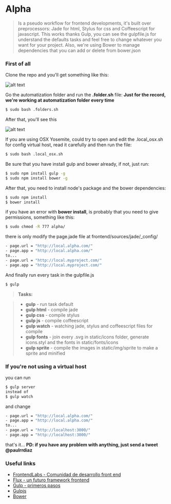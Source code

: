 # Alpha
> Is a pseudo workflow for frontend developments, it's built over preprocessors: Jade for html, Stylus for css and Coffeescript for javascript.
> This works thanks Gulp, you can see the gulpfile.js for understand the defaults tasks and feel free to change whatever you want for your project.
> Also, we're using Bower to manage dependencies that you can add or delete from bower.json


### First of all
Clone the repo and you'll get something like this:

![alt text](http://i60.tinypic.com/zl505i.png "First time")
 
Go the automatization folder and run the **.folder.sh** file:
**Just for the record, we're working at automatization folder every time**
```sh
$ sudo bash .folders.sh
```
After that, you'll see this

![alt text](http://i59.tinypic.com/ih4jk1.png "App structure")

If you are using OSX Yosemite, could try to open and edit the .local_osx.sh for config virtual host, read it carefully and then run the file:  
```sh
$ sudo bash .local_osx.sh
```
Be sure that you have install gulp and bower already, if not, just run:
```sh
$ sudo npm install gulp -g
$ sudo npm install bower -g
```
After that, you need to install node's package and the bower dependencies:
```sh
$ sudo npm install
$ bower install
```
if you have an error with **bower install**, is probably that you need to give permissions, something like this:
```sh
$ sudo chmod -R 777 alpha/
```
there is only modify the page.jade file at frontend/sources/jade/_config/
```sh
- page.url = "http://local.alpha.com/"
- page.app = "http://local.alpha.com/"
to...
- page.url = "http://local.myproject.com/"
- page.app = "http://local.myproject.com/"
```
And finally run every task in the gulpfile.js
```sh
$ gulp
```
> **Tasks:**

> - **gulp** - run task default
> - **gulp html** - compile jade
> - **gulp css** - compile stylus
> - **gulp js** - compile coffeescript
> - **gulp watch** - watching jade, stylus and coffeescript files for compile
> - **gulp fonts** - join every .svg in static/icons folder, generate icons.styl and the fonts in static/fonts/icons
> - **gulp sprite** - compile the images in static/img/sprite to make a sprite and minified

### If you're not using a virtual host
you can run
```sh
$ gulp server
instead of
$ gulp watch
```
and change
```sh
- page.url = "http://local.alpha.com/"
- page.app = "http://local.alpha.com/"
to...
- page.url = "http://localhost:3000/"
- page.app = "http://localhost:3000/"
```
that's it...
**PD: if you have any problem with anything, just send a tweet @paulrrdiaz**

### Useful links
- [FrontendLabs - Comunidad de desarrollo front end](http://frontendlabs.io/)
- [Flux - un futuro framework frontend](https://github.com/frontend-labs/flux)
- [Gulp - primeros pasos](http://frontendlabs.io/1669--gulp-js-en-espanol-tutorial-basico-primeros-pasos-y-ejemplos)
- [Gulpjs](http://gulpjs.com/)
- [Bower](http://bower.io/)